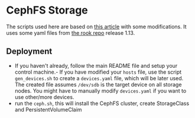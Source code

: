 # CephFS Storage

The scripts used here are based on [this article](https://itnext.io/deploy-a-ceph-cluster-on-kubernetes-with-rook-d75a20c3f5b1) with some modifications. It uses some yaml files from [the rook repo](https://github.com/rook/rook) release 1.13.

## Deployment
- If you haven't already, follow the main README file and setup your control machine.- If you have modified your `hosts` file, use the script `gen_devices.sh` to create a `devices.yaml` file, which will be later used. The created file assumes `/dev/sdb` is the target device on all storage nodes. You might have to manually modify `devices.yaml` if you want to use other/more devices.
- run the `ceph.sh`, this will install the CephFS cluster, create StorageClass and PersistentVolumeClaim
